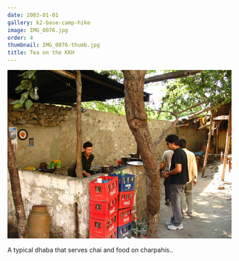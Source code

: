 ```yaml
---
date: 2003-01-01
gallery: k2-base-camp-hike
image: IMG_0076.jpg
order: 4
thumbnail: IMG_0076-thumb.jpg
title: Tea on the KKH
---
```


![Tea on the KKH](./IMG_0076.jpg)

A typical dhaba that serves chai and food on charpahis..